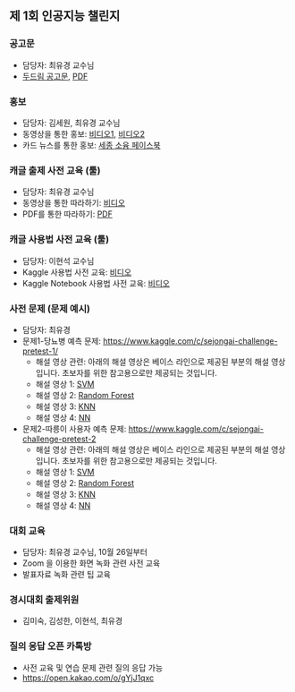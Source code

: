## 제 1회 인공지능 챌린지

### 공고문
- 담당자: 최유경 교수님
- [두드림 공고문](https://do.sejong.ac.kr/ko/program/all/view/1288), [PDF](https://github.com/SejongAI-Challenge/2020.AI.Challenge/blob/master/%E1%84%8C%E1%85%A6%201%E1%84%92%E1%85%AC%20AI%20%E1%84%8E%E1%85%A2%E1%86%AF%E1%84%85%E1%85%B5%E1%86%AB%E1%84%8C%E1%85%B5-%E1%84%8B%E1%85%A1%E1%86%AB%E1%84%82%E1%85%A2%E1%84%86%E1%85%AE%E1%86%AB.pdf)

### 홍보
- 담당자: 김세원, 최유경 교수님
- 동영상을 통한 홍보: [비디오1](https://www.youtube.com/watch?v=ybQCMoK3HEs), [비디오2](https://youtu.be/HNR5JTR3W9Y)
- 카드 뉴스를 통한 홍보: [세종 소융 페이스북](https://www.facebook.com/1771203086536080/posts/2833640790292299/?sfnsn=mo)

### 캐글 출제 사전 교육 (툴)
- 담당자: 최유경 교수님
- 동영상을 통한 따라하기: [비디오](https://youtu.be/g1STw4M8MNY)
- PDF를 통한 따라하기: [PDF](https://github.com/SejongAI-Challenge/2020.AI.Challenge/blob/master/%E1%84%8F%E1%85%A2%E1%84%80%E1%85%B3%E1%86%AF%E1%84%85%E1%85%B5%E1%84%83%E1%85%A5%E1%84%87%E1%85%A9%E1%84%83%E1%85%B3%E1%84%86%E1%85%A1%E1%86%AB%E1%84%83%E1%85%B3%E1%86%AF%E1%84%80%E1%85%B5.pdf)

### 캐글 사용법 사전 교육 (툴) 
- 담당자: 이현석 교수님
- Kaggle 사용법 사전 교육: [비디오](https://youtu.be/jwMMd3yFFXI)
- Kaggle Notebook 사용법 사전 교육: [비디오](https://youtu.be/U0ikpjGhNbg)

### 사전 문제 (문제 예시) 
- 담당자: 최유경 
- 문제1-당뇨병 예측 문제: https://www.kaggle.com/c/sejongai-challenge-pretest-1/
  - 해설 영상 관련: 아래의 해설 영상은 베이스 라인으로 제공된 부분의 해설 영상입니다. 초보자를 위한 참고용으로만 제공되는 것입니다. 
  - 해설 영상 1: [SVM](https://youtu.be/mTuPfKRjZfA)
  - 해설 영상 2: [Random Forest](https://youtu.be/8PIbBqcENbs)
  - 해설 영상 3: [KNN](https://youtu.be/x8nSr_9ZkLw)
  - 해설 영상 4: [NN](https://youtu.be/KSNkC6ymFDI)
- 문제2-따릉이 사용자 예측 문제: https://www.kaggle.com/c/sejongai-challenge-pretest-2
  - 해설 영상 관련: 아래의 해설 영상은 베이스 라인으로 제공된 부분의 해설 영상입니다. 초보자를 위한 참고용으로만 제공되는 것입니다. 
  - 해설 영상 1: [SVM](https://youtu.be/72Aohx3SjsI)
  - 해설 영상 2: [Random Forest](https://youtu.be/QBDbu3kfncg)
  - 해설 영상 3: [KNN](https://youtu.be/T8PJyEbHGxg)
  - 해설 영상 4: [NN](https://youtu.be/n9EvKJ9CJHw)

### 대회  교육
- 담당자: 최유경 교수님, 10월 26일부터 
- Zoom 을 이용한 화면 녹화 관련 사전 교육
- 발표자료 녹화 관련 팁 교육


### 경시대회 출제위원
- 김미숙, 김성한, 이현석, 최유경 

### 질의 응답 오픈 카톡방
- 사전 교육 및 연습 문제 관련 질의 응답 가능
- https://open.kakao.com/o/gYjJ1qxc


